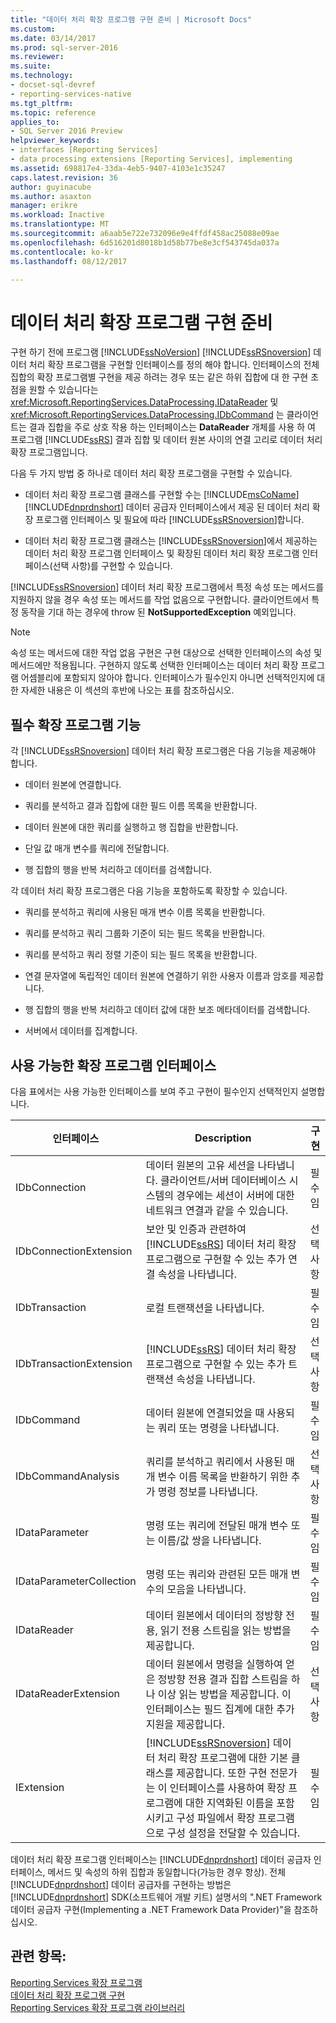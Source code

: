```yaml
---
title: "데이터 처리 확장 프로그램 구현 준비 | Microsoft Docs"
ms.custom: 
ms.date: 03/14/2017
ms.prod: sql-server-2016
ms.reviewer: 
ms.suite: 
ms.technology:
- docset-sql-devref
- reporting-services-native
ms.tgt_pltfrm: 
ms.topic: reference
applies_to:
- SQL Server 2016 Preview
helpviewer_keywords:
- interfaces [Reporting Services]
- data processing extensions [Reporting Services], implementing
ms.assetid: 698817e4-33da-4eb5-9407-4103e1c35247
caps.latest.revision: 36
author: guyinacube
ms.author: asaxton
manager: erikre
ms.workload: Inactive
ms.translationtype: MT
ms.sourcegitcommit: a6aab5e722e732096e9e4ffdf458ac25088e09ae
ms.openlocfilehash: 6d516201d8018b1d58b77be8e3cf543745da037a
ms.contentlocale: ko-kr
ms.lasthandoff: 08/12/2017

---
```

# <a name="preparing-to-implement-a-data-processing-extension"></a>데이터 처리 확장 프로그램 구현 준비
  구현 하기 전에 프로그램 [!INCLUDE[ssNoVersion](../../../includes/ssnoversion-md.md)] [!INCLUDE[ssRSnoversion](../../../includes/ssrsnoversion-md.md)] 데이터 처리 확장 프로그램을 구현할 인터페이스를 정의 해야 합니다. 인터페이스의 전체 집합의 확장 프로그램별 구현을 제공 하려는 경우 또는 같은 하위 집합에 대 한 구현 초점을 원할 수 있습니다는 <xref:Microsoft.ReportingServices.DataProcessing.IDataReader> 및 <xref:Microsoft.ReportingServices.DataProcessing.IDbCommand> 는 클라이언트는 결과 집합을 주로 상호 작용 하는 인터페이스는 **DataReader** 개체를 사용 하 여 프로그램 [!INCLUDE[ssRS](../../../includes/ssrs-md.md)] 결과 집합 및 데이터 원본 사이의 연결 고리로 데이터 처리 확장 프로그램입니다.  
  
 다음 두 가지 방법 중 하나로 데이터 처리 확장 프로그램을 구현할 수 있습니다.  
  
-   데이터 처리 확장 프로그램 클래스를 구현할 수는 [!INCLUDE[msCoName](../../../includes/msconame-md.md)] [!INCLUDE[dnprdnshort](../../../includes/dnprdnshort-md.md)] 데이터 공급자 인터페이스에서 제공 된 데이터 처리 확장 프로그램 인터페이스 및 필요에 따라 [!INCLUDE[ssRSnoversion](../../../includes/ssrsnoversion-md.md)]합니다.  
  
-   데이터 처리 확장 프로그램 클래스는 [!INCLUDE[ssRSnoversion](../../../includes/ssrsnoversion-md.md)]에서 제공하는 데이터 처리 확장 프로그램 인터페이스 및 확장된 데이터 처리 확장 프로그램 인터페이스(선택 사항)를 구현할 수 있습니다.  
  
 [!INCLUDE[ssRSnoversion](../../../includes/ssrsnoversion-md.md)] 데이터 처리 확장 프로그램에서 특정 속성 또는 메서드를 지원하지 않을 경우 속성 또는 메서드를 작업 없음으로 구현합니다. 클라이언트에서 특정 동작을 기대 하는 경우에 throw 된 **NotSupportedException** 예외입니다.  
  
> [!NOTE]  
>  속성 또는 메서드에 대한 작업 없음 구현은 구현 대상으로 선택한 인터페이스의 속성 및 메서드에만 적용됩니다. 구현하지 않도록 선택한 인터페이스는 데이터 처리 확장 프로그램 어셈블리에 포함되지 않아야 합니다. 인터페이스가 필수인지 아니면 선택적인지에 대한 자세한 내용은 이 섹션의 후반에 나오는 표를 참조하십시오.  
  
## <a name="required-extension-functionality"></a>필수 확장 프로그램 기능  
 각 [!INCLUDE[ssRSnoversion](../../../includes/ssrsnoversion-md.md)] 데이터 처리 확장 프로그램은 다음 기능을 제공해야 합니다.  
  
-   데이터 원본에 연결합니다.  
  
-   쿼리를 분석하고 결과 집합에 대한 필드 이름 목록을 반환합니다.  
  
-   데이터 원본에 대한 쿼리를 실행하고 행 집합을 반환합니다.  
  
-   단일 값 매개 변수를 쿼리에 전달합니다.  
  
-   행 집합의 행을 반복 처리하고 데이터를 검색합니다.  
  
 각 데이터 처리 확장 프로그램은 다음 기능을 포함하도록 확장할 수 있습니다.  
  
-   쿼리를 분석하고 쿼리에 사용된 매개 변수 이름 목록을 반환합니다.  
  
-   쿼리를 분석하고 쿼리 그룹화 기준이 되는 필드 목록을 반환합니다.  
  
-   쿼리를 분석하고 쿼리 정렬 기준이 되는 필드 목록을 반환합니다.  
  
-   연결 문자열에 독립적인 데이터 원본에 연결하기 위한 사용자 이름과 암호를 제공합니다.  
  
-   행 집합의 행을 반복 처리하고 데이터 값에 대한 보조 메타데이터를 검색합니다.  
  
-   서버에서 데이터를 집계합니다.  
  
## <a name="available-extension-interfaces"></a>사용 가능한 확장 프로그램 인터페이스  
 다음 표에서는 사용 가능한 인터페이스를 보여 주고 구현이 필수인지 선택적인지 설명합니다.  
  
|인터페이스|Description|구현|  
|---------------|-----------------|--------------------|  
|IDbConnection|데이터 원본의 고유 세션을 나타냅니다. 클라이언트/서버 데이터베이스 시스템의 경우에는 세션이 서버에 대한 네트워크 연결과 같을 수 있습니다.|필수임|  
|IDbConnectionExtension|보안 및 인증과 관련하여 [!INCLUDE[ssRS](../../../includes/ssrs-md.md)] 데이터 처리 확장 프로그램으로 구현할 수 있는 추가 연결 속성을 나타냅니다.|선택 사항|  
|IDbTransaction|로컬 트랜잭션을 나타냅니다.|필수임|  
|IDbTransactionExtension|[!INCLUDE[ssRS](../../../includes/ssrs-md.md)] 데이터 처리 확장 프로그램으로 구현할 수 있는 추가 트랜잭션 속성을 나타냅니다.|선택 사항|  
|IDbCommand|데이터 원본에 연결되었을 때 사용되는 쿼리 또는 명령을 나타냅니다.|필수임|  
|IDbCommandAnalysis|쿼리를 분석하고 쿼리에서 사용된 매개 변수 이름 목록을 반환하기 위한 추가 명령 정보를 나타냅니다.|선택 사항|  
|IDataParameter|명령 또는 쿼리에 전달된 매개 변수 또는 이름/값 쌍을 나타냅니다.|필수임|  
|IDataParameterCollection|명령 또는 쿼리와 관련된 모든 매개 변수의 모음을 나타냅니다.|필수임|  
|IDataReader|데이터 원본에서 데이터의 정방향 전용, 읽기 전용 스트림을 읽는 방법을 제공합니다.|필수임|  
|IDataReaderExtension|데이터 원본에서 명령을 실행하여 얻은 정방향 전용 결과 집합 스트림을 하나 이상 읽는 방법을 제공합니다. 이 인터페이스는 필드 집계에 대한 추가 지원을 제공합니다.|선택 사항|  
|IExtension|[!INCLUDE[ssRSnoversion](../../../includes/ssrsnoversion-md.md)] 데이터 처리 확장 프로그램에 대한 기본 클래스를 제공합니다. 또한 구현 전문가는 이 인터페이스를 사용하여 확장 프로그램에 대한 지역화된 이름을 포함시키고 구성 파일에서 확장 프로그램으로 구성 설정을 전달할 수 있습니다.|필수임|  
  
 데이터 처리 확장 프로그램 인터페이스는 [!INCLUDE[dnprdnshort](../../../includes/dnprdnshort-md.md)] 데이터 공급자 인터페이스, 메서드 및 속성의 하위 집합과 동일합니다(가능한 경우 항상). 전체 [!INCLUDE[dnprdnshort](../../../includes/dnprdnshort-md.md)] 데이터 공급자를 구현하는 방법은 [!INCLUDE[dnprdnshort](../../../includes/dnprdnshort-md.md)] SDK(소프트웨어 개발 키트) 설명서의 ".NET Framework 데이터 공급자 구현(Implementing a .NET Framework Data Provider)"을 참조하십시오.  
  
## <a name="see-also"></a>관련 항목:  
 [Reporting Services 확장 프로그램](../../../reporting-services/extensions/reporting-services-extensions.md)   
 [데이터 처리 확장 프로그램 구현](../../../reporting-services/extensions/data-processing/implementing-a-data-processing-extension.md)   
 [Reporting Services 확장 프로그램 라이브러리](../../../reporting-services/extensions/reporting-services-extension-library.md)  
  
  

